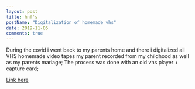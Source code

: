 ```yaml
---
layout: post
title: hnf's
postName: "Digitalization of homemade vhs"
date: 2019-11-05
comments: true
---
```

During the covid i went back to my parents home and there i digitalized all VHS homemade video tapes my parent recorded from my childhood as well as my parents mariage;
The process was done with an old vhs player + capture card;

[Link here](https://youtube.com/playlist?list=PLe2NUwBXEYfdTKOSfmcYfc9BRboT_nl2T&feature=shared)